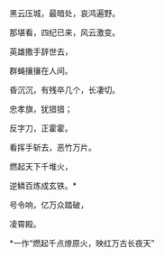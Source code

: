 黑云压城，最暗处，哀鸿遍野。

那堪看，四纪已来，风云激变。

英雄撒手辞世去，

群蝇攘攘在人间。

昏沉沉，有残卒几个，长凄切。

忠孝旗，犹猎猎；

反字刀，正霍霍。

看挥手斩去，恶竹万片。

燃起天下千堆火，

逆鳞百炼成玄铁。*

号令响，亿万众踏破，

凌霄殿。

*一作“燃起千点燎原火，映红万古长夜天”
